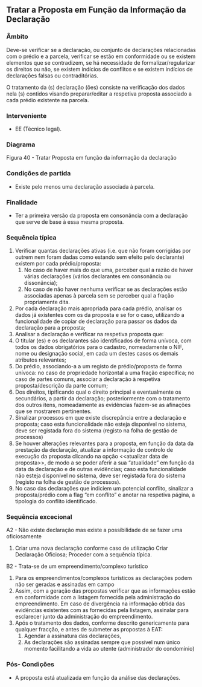 ## Tratar a Proposta em Função da Informação da Declaração

### Âmbito

Deve-se verificar se a declaração, ou conjunto de declarações relacionadas com o prédio e a parcela, verificar se estão em conformidade ou se existem elementos que se contradizem, se há necessidade de formalizar/regularizar os direitos ou não, se existem indícios de conflitos e se existem indícios de declarações falsas ou contraditórias.

O tratamento da \(s\) declaração \(ões\) consiste na verificação dos dados nela \(s\) contidos visando preparar/editar a respetiva proposta associado a cada prédio existente na parcela.

### Interveniente

* EE \(Técnico legal\).

### Diagrama



Figura 40 - Tratar Proposta em função da informação da declaração

### Condições de partida

* Existe pelo menos uma declaração associada à parcela.

### Finalidade

* Ter a primeira versão da proposta em consonância com a declaração que serve de base à essa mesma proposta.

### Sequência típica

1. Verificar quantas declarações ativas \(i.e. que não foram corrigidas por outrem nem foram dadas como estando sem efeito pelo declarante\) existem por cada prédio/proposta:
   1. No caso de haver mais do que uma, perceber qual a razão de haver várias declarações \(vários declarantes em consonância ou dissonância\);
   2. No caso de não haver nenhuma verificar se as declarações estão associadas apenas à parcela sem se perceber qual a fração propriamente dita.
2. Por cada declaração mais apropriada para cada prédio, analisar os dados já existentes com os da proposta e se for o caso, utilizando a funcionalidade de copiar de declaração para passar os dados da declaração para a proposta;
3. Analisar a declaração e verificar na respetiva proposta que:
4. O titular \(es\) e os declarantes são identificados de forma unívoca, com todos os dados obrigatórios para o cadastro, nomeadamente o NIF, nome ou designação social, em cada um destes casos os demais atributos relevantes;
5. Do prédio, associando-a a um registo de prédio/proposta de forma unívoca: no caso de propriedade horizontal a uma fração específica; no caso de partes comuns, associar a declaração à respetiva proposta/descrição da parte comum;
6. Dos direitos, tipificando qual o direito principal e eventualmente os secundários, a partir da declaração; posteriormente com o tratamento dos outros itens, nomeadamente as evidências fazem-se as afinações que se mostrarem pertinentes.
7. Sinalizar processos em que existe discrepância entre a declaração e proposta; caso esta funcionalidade não esteja disponível no sistema, deve ser registada fora do sistema \(registo na folha de gestão de processos\)
8. Se houver alterações relevantes para a proposta, em função da data da prestação da declaração, atualizar a informação de controlo de execução da proposta clicando na opção &lt;&lt;atualizar data de proposta&gt;&gt;, de modo a se poder aferir a sua “atualidade” em função da data da declaração e de outras evidências; caso esta funcionalidade não esteja disponível no sistema, deve ser registada fora do sistema \(registo na folha de gestão de processos\).
9. No caso das declarações que indiciem um potencial conflito, sinalizar a proposta/prédio com a flag “em conflito” e anotar na respetiva página, a tipologia do conflito identificado.

### Sequência excecional

A2 - Não existe declaração mas existe a possibilidade de se fazer uma oficiosamente

1. Criar uma nova declaração conforme caso de utilização Criar Declaração Oficiosa; Proceder com a sequência típica.

B2 - Trata-se de um empreendimento/complexo turístico

1. Para os empreendimentos/complexos turísticos as declarações podem não ser geradas e assinadas em campo
2. Assim, com a geração das propostas verificar que as informações estão em conformidade com a listagem fornecida pela administração do empreendimento. Em caso de divergência na informação obtida das evidências existentes com as fornecidas pela listagem, assinalar para esclarecer junto da administração do empreendimento.
3. Após o tratamento dos dados, conforme descrito genericamente para qualquer fracção, e antes de submeter as propostas à EAT:
   1. Agendar a assinatura das declarações,
   2. As declarações são assinadas sempre que possível num único momento facilitando a vida ao utente \(administrador do condomínio\)

### Pós- Condições

* A proposta está atualizada em função da análise das declarações.




